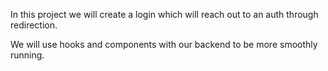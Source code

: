 


In this project we will create a login which will reach out to an auth through redirection.

We will use hooks and components with our backend to be more smoothly running.

























